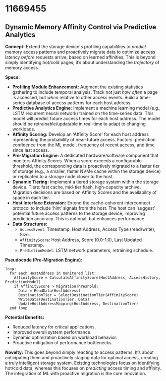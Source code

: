 # 11669455

## Dynamic Memory Affinity Control via Predictive Analytics

**Concept:** Extend the storage device's profiling capabilities to *predict* memory access patterns and proactively migrate data to optimize access latency *before* requests arrive, based on learned affinities. This is beyond simply identifying hot/cold pages; it’s about understanding the *trajectory* of memory access.

**Specs:**

*   **Profiling Module Enhancement:** Augment the existing statistics gathering to include temporal analysis. Track not just *how often* a page is accessed, but *when* relative to other access events. Build a time-series database of access patterns for each host address.
*   **Predictive Analytics Engine:** Implement a machine learning model (e.g., LSTM recurrent neural network) trained on the time-series data. This model will predict future access times for each host address. The model should be retrainable/updatable in real-time to adapt to changing workloads.
*   **Affinity Scoring:** Develop an 'Affinity Score' for each host address representing the probability of near-future access. Factors: prediction confidence from the ML model, frequency of recent access, and time since last access.
*   **Pre-Migration Engine:** A dedicated hardware/software component that monitors Affinity Scores. When a score exceeds a configurable threshold, the corresponding data is proactively migrated to a faster tier of storage (e.g., a smaller, faster NVMe cache within the storage device) or replicated to a storage node closer to the host.
*   **Dynamic Tiering:** Implement a tiered storage system within the storage device. Tiers: fast cache, mid-tier flash, high-capacity archive. Migration decisions are based on Affinity Scores and the availability of space in each tier.
*   **Host Interface Extension:** Extend the cache-coherent interconnect protocol to include ‘hint’ signals from the host. The host can ‘suggest’ potential future access patterns to the storage device, improving prediction accuracy. This is optional, but enhances performance.
*   **Data Structures:**
    *   `AccessEvent`:  Timestamp, Host Address, Access Type (read/write), Size.
    *   `AffinityScore`: Host Address, Score (0.0-1.0), Last Updated Timestamp.
    *   `PredictionModel`: LSTM network parameters, retraining schedule.

**Pseudocode (Pre-Migration Engine):**

```
loop:
  for each HostAddress in monitored list:
    AffinityScore = CalculateAffinityScore(HostAddress, AccessHistory, PredictionModel)
    if AffinityScore > MigrationThreshold:
      Data = ReadData(HostAddress)
      DestinationTier = SelectDestinationTier(AffinityScore)
      WriteData(DestinationTier, Data)
      UpdateHostAddressMapping(HostAddress, DestinationTier)
  end loop
```

**Potential Benefits:**

*   Reduced latency for critical applications.
*   Improved overall system performance.
*   Dynamic optimization based on workload behavior.
*   Proactive mitigation of performance bottlenecks.

**Novelty:** This goes beyond simply reacting to access patterns. It’s about anticipating them and proactively staging data for optimal access, creating a truly intelligent storage system. Existing technologies focus on identifying hot/cold data, whereas this focuses on *predicting* access timing and affinity. The integration of ML with proactive migration is the core innovation.